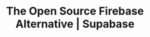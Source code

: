 ---
name: supabase
host: supabase.com
origin: https://supabase.com
pathname: /
search: ''
href: https://supabase.com/
title: The Open Source Firebase Alternative | Supabase
ogTitle: The Open Source Firebase Alternative | Supabase
twitterTitle: ''
description: The Open Source Alternative to Firebase.
ogDescription: The Open Source Alternative to Firebase.
image: https://supabase.com/images/og/og-image.jpg
ogImage: https://supabase.com/images/og/og-image.jpg
twitterImage: ''
keywords: ''
logo: ''

---
